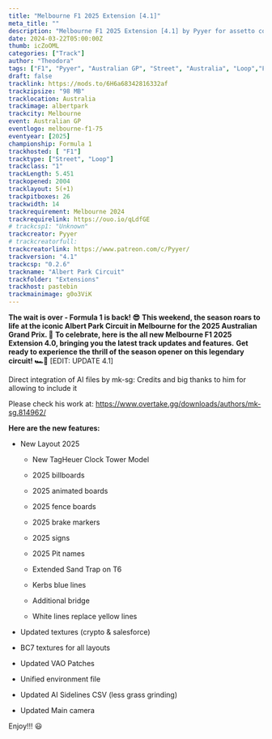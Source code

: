 ```yaml
---
title: "Melbourne F1 2025 Extension [4.1]"
meta_title: ""
description: "Melbourne F1 2025 Extension [4.1] by Pyyer for assetto corsa"
date: 2024-03-22T05:00:00Z
thumb: icZoOML
categories: ["Track"]
author: "Theodora"
tags: ["F1", "Pyyer", "Australian GP", "Street", "Australia", "Loop","F1 2025", "2025"]
draft: false
tracklink: https://mods.to/6H6a68342816332af
trackzipsize: "98 MB"
tracklocation: Australia
trackimage: albertpark
trackcity: Melbourne
event: Australian GP
eventlogo: melbourne-f1-75
eventyear: [2025]
championship: Formula 1
trackhosted: [ "F1"]
tracktype: ["Street", "Loop"]
trackclass: "1" 
trackLength: 5.451
trackopened: 2004
tracklayout: 5(+1)
trackpitboxes: 26
trackwidth: 14
trackrequirement: Melbourne 2024
trackrequirelink: https://ouo.io/qLdfGE
# trackcsp1: "Unknown"
trackcreator: Pyyer
# trackcreatorfull: 
trackcreatorlink: https://www.patreon.com/c/Pyyer/
trackversion: "4.1"
trackcsp: "0.2.6"
trackname: "Albert Park Circuit"
trackfolder: "Extensions"
trackhost: pastebin
trackmainimage: g0o3ViK
---
```


**The wait is over - Formula 1 is back! 😎** 
**This weekend, the season roars to life at the iconic Albert Park Circuit in Melbourne for the 2025 Australian Grand Prix. 🏁**
**To celebrate, here is the all new Melbourne F1 2025 Extension 4.0, bringing you the latest track updates and features.** 
**Get ready to experience the thrill of the season opener on this legendary circuit! 🏎️💨**
[EDIT:  UPDATE 4.1]

Direct integration of AI files by mk-sg: 
Credits and big thanks to him for allowing to include it

Please check his work at: 
https://www.overtake.gg/downloads/authors/mk-sg.814962/

**Here are the new features:**

- New Layout 2025

  -  New TagHeuer Clock Tower Model


  -  2025 billboards


  -  2025 animated boards


  -  2025 fence boards


  -  2025 brake markers


  -  2025 signs


  -  2025 Pit names


  -  Extended Sand Trap on T6


  -  Kerbs blue lines


  -  Additional bridge


  -  White lines replace yellow lines


- Updated textures (crypto & salesforce)

- BC7 textures for all layouts

- Updated VAO Patches

- Unified environment file

- Updated AI Sidelines CSV (less grass grinding)

- Updated Main camera


Enjoy!!! 😃

